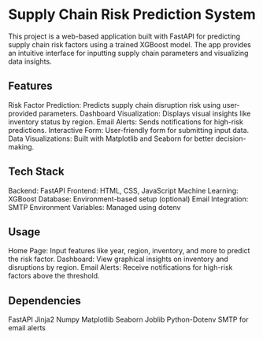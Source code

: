 # Supply Chain Risk Prediction System

This project is a web-based application built with FastAPI for predicting supply chain risk factors using a trained XGBoost model. The app provides an intuitive interface for inputting supply chain parameters and visualizing data insights.

## Features

Risk Factor Prediction: Predicts supply chain disruption risk using user-provided parameters.
Dashboard Visualization: Displays visual insights like inventory status by region.
Email Alerts: Sends notifications for high-risk predictions.
Interactive Form: User-friendly form for submitting input data.
Data Visualizations: Built with Matplotlib and Seaborn for better decision-making.

## Tech Stack

Backend: FastAPI
Frontend: HTML, CSS, JavaScript
Machine Learning: XGBoost
Database: Environment-based setup (optional)
Email Integration: SMTP
Environment Variables: Managed using dotenv

## Usage

Home Page: Input features like year, region, inventory, and more to predict the risk factor.
Dashboard: View graphical insights on inventory and disruptions by region.
Email Alerts: Receive notifications for high-risk factors above the threshold.

## Dependencies

FastAPI
Jinja2
Numpy
Matplotlib
Seaborn
Joblib
Python-Dotenv
SMTP for email alerts


